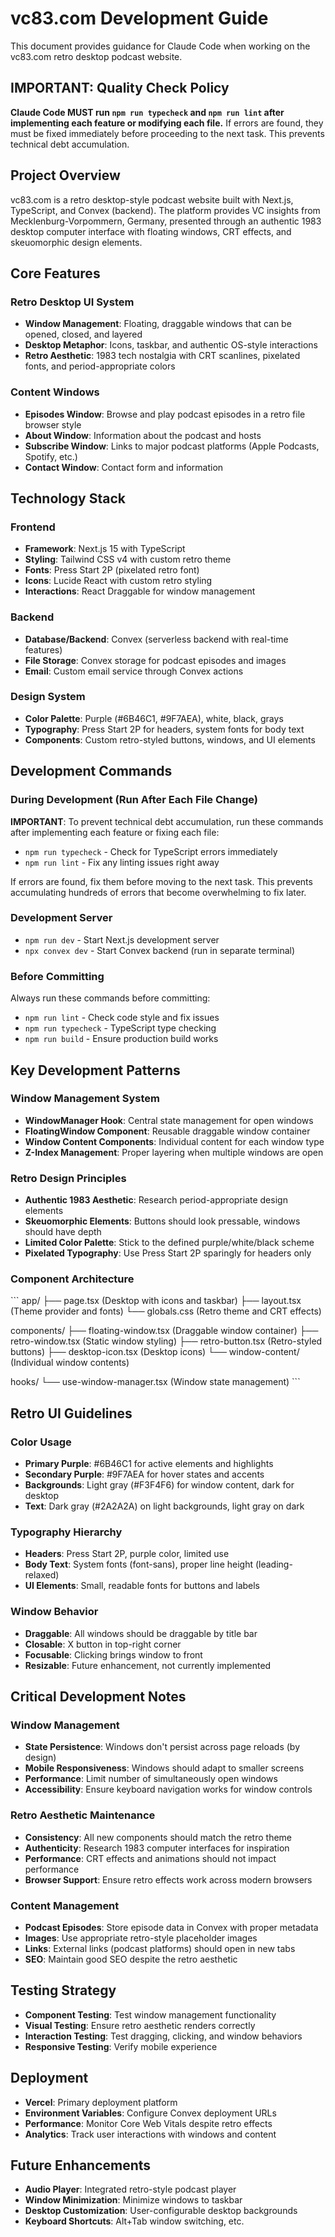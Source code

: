 # vc83.com Development Guide

This document provides guidance for Claude Code when working on the vc83.com retro desktop podcast website.

## IMPORTANT: Quality Check Policy

**Claude Code MUST run `npm run typecheck` and `npm run lint` after implementing each feature or modifying each file.** If errors are found, they must be fixed immediately before proceeding to the next task. This prevents technical debt accumulation.

## Project Overview

vc83.com is a retro desktop-style podcast website built with Next.js, TypeScript, and Convex (backend). The platform provides VC insights from Mecklenburg-Vorpommern, Germany, presented through an authentic 1983 desktop computer interface with floating windows, CRT effects, and skeuomorphic design elements.

## Core Features

### Retro Desktop UI System
- **Window Management**: Floating, draggable windows that can be opened, closed, and layered
- **Desktop Metaphor**: Icons, taskbar, and authentic OS-style interactions
- **Retro Aesthetic**: 1983 tech nostalgia with CRT scanlines, pixelated fonts, and period-appropriate colors

### Content Windows
- **Episodes Window**: Browse and play podcast episodes in a retro file browser style
- **About Window**: Information about the podcast and hosts
- **Subscribe Window**: Links to major podcast platforms (Apple Podcasts, Spotify, etc.)
- **Contact Window**: Contact form and information

## Technology Stack

### Frontend
- **Framework**: Next.js 15 with TypeScript
- **Styling**: Tailwind CSS v4 with custom retro theme
- **Fonts**: Press Start 2P (pixelated retro font)
- **Icons**: Lucide React with custom retro styling
- **Interactions**: React Draggable for window management

### Backend
- **Database/Backend**: Convex (serverless backend with real-time features)
- **File Storage**: Convex storage for podcast episodes and images
- **Email**: Custom email service through Convex actions

### Design System
- **Color Palette**: Purple (#6B46C1, #9F7AEA), white, black, grays
- **Typography**: Press Start 2P for headers, system fonts for body text
- **Components**: Custom retro-styled buttons, windows, and UI elements

## Development Commands

### During Development (Run After Each File Change)
**IMPORTANT**: To prevent technical debt accumulation, run these commands after implementing each feature or fixing each file:
- `npm run typecheck` - Check for TypeScript errors immediately
- `npm run lint` - Fix any linting issues right away

If errors are found, fix them before moving to the next task. This prevents accumulating hundreds of errors that become overwhelming to fix later.

### Development Server
- `npm run dev` - Start Next.js development server
- `npx convex dev` - Start Convex backend (run in separate terminal)

### Before Committing
Always run these commands before committing:
- `npm run lint` - Check code style and fix issues
- `npm run typecheck` - TypeScript type checking
- `npm run build` - Ensure production build works

## Key Development Patterns

### Window Management System
- **WindowManager Hook**: Central state management for open windows
- **FloatingWindow Component**: Reusable draggable window container
- **Window Content Components**: Individual content for each window type
- **Z-Index Management**: Proper layering when multiple windows are open

### Retro Design Principles
- **Authentic 1983 Aesthetic**: Research period-appropriate design elements
- **Skeuomorphic Elements**: Buttons should look pressable, windows should have depth
- **Limited Color Palette**: Stick to the defined purple/white/black scheme
- **Pixelated Typography**: Use Press Start 2P sparingly for headers only

### Component Architecture
\`\`\`
app/
├── page.tsx (Desktop with icons and taskbar)
├── layout.tsx (Theme provider and fonts)
└── globals.css (Retro theme and CRT effects)

components/
├── floating-window.tsx (Draggable window container)
├── retro-window.tsx (Static window styling)
├── retro-button.tsx (Retro-styled buttons)
├── desktop-icon.tsx (Desktop icons)
└── window-content/ (Individual window contents)

hooks/
└── use-window-manager.tsx (Window state management)
\`\`\`

## Retro UI Guidelines

### Color Usage
- **Primary Purple**: #6B46C1 for active elements and highlights
- **Secondary Purple**: #9F7AEA for hover states and accents
- **Backgrounds**: Light gray (#F3F4F6) for window content, dark for desktop
- **Text**: Dark gray (#2A2A2A) on light backgrounds, light gray on dark

### Typography Hierarchy
- **Headers**: Press Start 2P, purple color, limited use
- **Body Text**: System fonts (font-sans), proper line height (leading-relaxed)
- **UI Elements**: Small, readable fonts for buttons and labels

### Window Behavior
- **Draggable**: All windows should be draggable by title bar
- **Closable**: X button in top-right corner
- **Focusable**: Clicking brings window to front
- **Resizable**: Future enhancement, not currently implemented

## Critical Development Notes

### Window Management
- **State Persistence**: Windows don't persist across page reloads (by design)
- **Mobile Responsiveness**: Windows should adapt to smaller screens
- **Performance**: Limit number of simultaneously open windows
- **Accessibility**: Ensure keyboard navigation works for window controls

### Retro Aesthetic Maintenance
- **Consistency**: All new components should match the retro theme
- **Authenticity**: Research 1983 computer interfaces for inspiration
- **Performance**: CRT effects and animations should not impact performance
- **Browser Support**: Ensure retro effects work across modern browsers

### Content Management
- **Podcast Episodes**: Store episode data in Convex with proper metadata
- **Images**: Use appropriate retro-style placeholder images
- **Links**: External links (podcast platforms) should open in new tabs
- **SEO**: Maintain good SEO despite the retro aesthetic

## Testing Strategy
- **Component Testing**: Test window management functionality
- **Visual Testing**: Ensure retro aesthetic renders correctly
- **Interaction Testing**: Test dragging, clicking, and window behaviors
- **Responsive Testing**: Verify mobile experience

## Deployment
- **Vercel**: Primary deployment platform
- **Environment Variables**: Configure Convex deployment URLs
- **Performance**: Monitor Core Web Vitals despite retro effects
- **Analytics**: Track user interactions with windows and content

## Future Enhancements
- **Audio Player**: Integrated retro-style podcast player
- **Window Minimization**: Minimize windows to taskbar
- **Desktop Customization**: User-configurable desktop backgrounds
- **Keyboard Shortcuts**: Alt+Tab window switching, etc.
